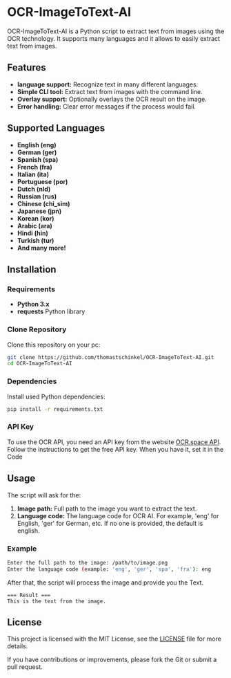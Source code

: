 # OCR-ImageToText-AI

OCR-ImageToText-AI is a Python script to extract text from images using the OCR technology. It supports many languages and it allows to easily extract text from images.

## Features

* **language support:** Recognize text in many different languages.
* **Simple CLI tool:** Extract text from images with the command line.
* **Overlay support:** Optionally overlays the OCR result on the image.
* **Error handling:** Clear error messages if the process would fail.

## Supported Languages

- **English (eng)**
- **German (ger)**
- **Spanish (spa)**
- **French (fra)**
- **Italian (ita)**
- **Portuguese (por)**
- **Dutch (nld)**
- **Russian (rus)**
- **Chinese (chi_sim)**
- **Japanese (jpn)**
- **Korean (kor)**
- **Arabic (ara)**
- **Hindi (hin)**
- **Turkish (tur)**
- **And many more!**  

## Installation

### Requirements

- **Python 3.x** 
- **requests** Python library 

### Clone Repository

Clone this repository on your pc:

```bash
git clone https://github.com/thomastschinkel/OCR-ImageToText-AI.git
cd OCR-ImageToText-AI
```

### Dependencies

Install used Python dependencies:

```bash
pip install -r requirements.txt
```

### API Key

To use the OCR API, you need an API key from the website [OCR.space API](https://ocr.space/ocrapi/freekey). Follow the instructions to get the free API key. When you have it, set it in the Code

## Usage

The script will ask for the:

1. **Image path:** Full path to the image you want to extract the text.
2. **Language code:** The language code for OCR AI. For example, 'eng' for English, 'ger' for German, etc. If no one is provided, the default is english.

### Example

```bash
Enter the full path to the image: /path/to/image.png
Enter the language code (example: 'eng', 'ger', 'spa', 'fra'): eng
```

After that, the script will process the image and provide you the Text.

```
=== Result ===
This is the text from the image.
```

## License

This project is licensed with the MIT License, see the [LICENSE](LICENSE) file for more details.


If you have contributions or improvements, please fork the Git or submit a pull request.
